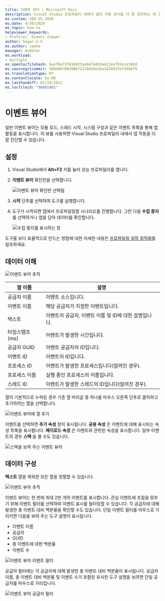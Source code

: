 ```yaml
---
title: 이벤트 뷰어 | Microsoft Docs
description: Visual Studio 프로파일러 내에서 앱의 작동 방식을 더 잘 진단하는 데 도움이 되는 일반 이벤트 뷰어에 관해 알아봅니다.
ms.custom: SEO-VS-2020
ms.date: 4/30/2020
ms.topic: how-to
helpviewer_keywords:
- Profiler, Events Viewer
author: Sagar-S-S
ms.author: sashe
manager: AndSter
ms.workload:
- multiple
ms.openlocfilehash: 6aef8e72f416923aa647a8b3a412ee701ece18dd
ms.sourcegitcommit: 589d96700208bf22c8da9e26a1d2041fbf39b8f9
ms.translationtype: HT
ms.contentlocale: ko-KR
ms.lasthandoff: 01/26/2021
ms.locfileid: "98801401"
---
```

# <a name="events-viewer"></a>이벤트 뷰어

일반 이벤트 뷰어는 모듈 로드, 스레드 시작, 시스템 구성과 같은 이벤트 목록을 통해 앱 활동을 표시합니다. 이 뷰를 사용하면 Visual Studio 프로파일러 내에서 앱 작동을 더 잘 진단할 수 있습니다.

## <a name="setup"></a>설정

1. Visual Studio에서 **Alt+F2** 키를 눌러 성능 프로파일러를 엽니다.

1. **이벤트 뷰어** 확인란을 선택합니다.

   ![이벤트 뷰어 확인란 선택됨](../profiling/media/eventsviewerselected.png "이벤트 뷰어 확인란 선택됨")

1. **시작** 단추를 선택하여 도구를 실행합니다.

1. 도구가 시작되면 앱에서 프로파일링할 시나리오를 진행합니다. 그런 다음 **수집 중지** 를 선택하거나 앱을 닫아 데이터를 확인합니다.

   ![수집 중지를 표시하는 창](../profiling/media/stopcollectioneventsviewer.png "수집 중지를 표시하는 창")

도구를 보다 효율적으로 만드는 방법에 대한 자세한 내용은 [프로파일링 설정 최적화](../profiling/optimize-profiler-settings.md)를 참조하세요.

## <a name="understand-your-data"></a>데이터 이해

![이벤트 뷰어 추적](../profiling/media/eventviewertrace.png "이벤트 뷰어 추적")

|열 이름|설명|
|----------|---------------------|
|공급자 이름|이벤트 소스입니다.|
|이벤트 이름|해당 공급자가 지정한 이벤트입니다.|
|텍스트|이벤트의 공급자, 이벤트 이름 및 ID에 대한 설명입니다.|
|타임스탬프(ms)|이벤트가 발생한 시간입니다.|
|공급자 GUID|이벤트 공급자의 ID입니다.|
|이벤트 ID|이벤트의 ID입니다.|
|프로세스 ID|이벤트가 발생한 프로세스입니다(알려진 경우).|
|프로세스 이름|실행 중인 프로세스의 이름입니다.|
|스레드 ID|이벤트가 발생한 스레드의 ID입니다(알려진 경우).|

열이 기본적으로 누락된 경우 기존 열 머리글 중 하나를 마우스 오른쪽 단추로 클릭하고 추가하려는 열을 선택합니다.

![이벤트 뷰어에 열 추가](../profiling/media/eventvieweraddcolumns.png "이벤트 뷰어에 열 추가")

이벤트를 선택하면 **추가 속성** 창이 표시됩니다. **공용 속성** 은 이벤트에 대해 표시되는 속성 목록을 표시합니다. **페이로드 속성** 은 이벤트와 관련된 속성을 표시합니다. 일부 이벤트의 경우 **스택** 을 볼 수도 있습니다.

![스택을 보여 주는 이벤트 뷰어](../profiling/media/eventviewerstacks.png "스택을 보여 주는 이벤트 뷰어")

## <a name="organize-your-data"></a>데이터 구성

**텍스트** 열을 제외한 모든 열을 정렬할 수 있습니다.

![이벤트 뷰어 추적](../profiling/media/eventviewertrace.png "이벤트 뷰어 추적")

이벤트 뷰어는 한 번에 최대 2만 개의 이벤트를 표시합니다. 관심 이벤트에 초점을 맞추기 위해 이벤트 필터를 선택하여 이벤트 표시를 필터링할 수 있습니다. 각 공급자에 대해 발생한 총 이벤트 대비 백분율을 확인할 수도 있습니다. 단일 이벤트 필터를 마우스로 가리키면 다음을 보여 주는 도구 설명이 표시됩니다.

- 이벤트 이름
- 공급자
- GUID
- 총 이벤트에 대한 백분율
- 이벤트 수

![이벤트 뷰어 이벤트 필터](../profiling/media/eventviewereventfilter.png "이벤트 뷰어 이벤트 필터")

공급자 필터에는 각 공급자에 대해 발생한 총 이벤트 대비 백분율이 표시됩니다. 공급자 이름, 총 이벤트 대비 백분율 및 이벤트 수가 포함된 유사한 도구 설명을 보려면 단일 공급자를 마우스로 가리킵니다.

![이벤트 뷰어 공급자 필터](../profiling/media/eventviewerproviderfilter.png "이벤트 뷰어 공급자 필터")
